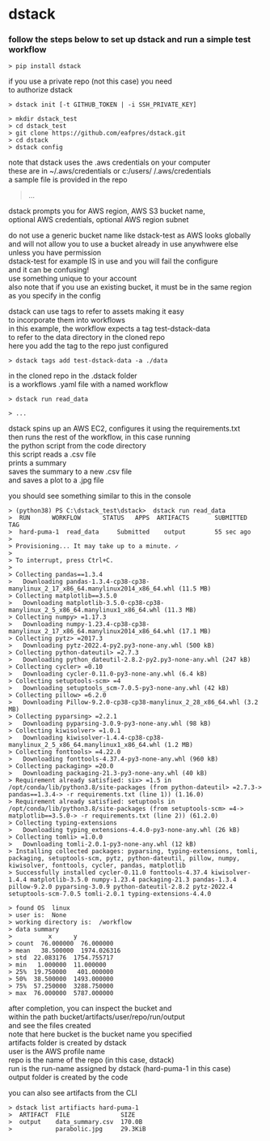 # dstack  
  
### follow the steps below to set up dstack and run a simple test workflow  
  
```
> pip install dstack  
```
  
 if you use a private repo (not this case) you need  
 to authorize dstack  
  
```
> dstack init [-t GITHUB_TOKEN | -i SSH_PRIVATE_KEY]  
```
  
```
> mkdir dstack_test  
> cd dstack_test  
> git clone https://github.com/eafpres/dstack.git  
> cd dstack  
> dstack config  
```
  
 note that dstack uses the .aws credentials on your computer  
 these are in ~/.aws/credentials or c:/users/<your user> /.aws/credentials  
 a sample file is provided in the repo  
  
> ...   
  
 dstack prompts you for AWS region, AWS S3 bucket name,   
 optional AWS credentials, optional AWS region subnet  
  
 do not use a generic bucket name like dstack-test as AWS looks globally  
 and will not allow you to use a bucket already in use anywhwere else  
 unless you have permission  
 dstack-test for example IS in use and you will fail the configure   
 and it can be confusing!  
 use something unique to your account  
 also note that if you use an existing bucket, it must be in the same region  
 as you specify in the config  
  
 dstack can use tags to refer to assets making it easy  
 to incorporate them into workflows  
 in this example, the workflow expects a tag test-dstack-data  
 to refer to the data directory in the cloned repo  
 here you add the tag to the repo just configured  
  
```
> dstack tags add test-dstack-data -a ./data  
```
  
 in the cloned repo in the .dstack folder  
 is a workflows .yaml file with a named workflow  
  
```
> dstack run read_data  
  
> ...  
```
 dstack spins up an AWS EC2, configures it using the requirements.txt  
 then runs the rest of the workflow, in this case running   
 the python script from the code directory  
 this script reads a .csv file  
 prints a summary  
 saves the summary to a new .csv file  
 and saves a plot to a .jpg file  
  
 you should see something similar to this in the console  
  
```
> (python38) PS C:\dstack_test\dstack>  dstack run read_data  
>  RUN      WORKFLOW      STATUS   APPS  ARTIFACTS       SUBMITTED   TAG  
>  hard-puma-1  read_data     Submitted    output        55 sec ago  
>   
> Provisioning... It may take up to a minute. ✓  
>   
> To interrupt, press Ctrl+C.  
>   
> Collecting pandas==1.3.4  
>   Downloading pandas-1.3.4-cp38-cp38-manylinux_2_17_x86_64.manylinux2014_x86_64.whl (11.5 MB)  
> Collecting matplotlib==3.5.0  
>   Downloading matplotlib-3.5.0-cp38-cp38-manylinux_2_5_x86_64.manylinux1_x86_64.whl (11.3 MB)  
> Collecting numpy> =1.17.3  
>   Downloading numpy-1.23.4-cp38-cp38-manylinux_2_17_x86_64.manylinux2014_x86_64.whl (17.1 MB)  
> Collecting pytz> =2017.3  
>   Downloading pytz-2022.4-py2.py3-none-any.whl (500 kB)  
> Collecting python-dateutil> =2.7.3  
>   Downloading python_dateutil-2.8.2-py2.py3-none-any.whl (247 kB)  
> Collecting cycler> =0.10  
>   Downloading cycler-0.11.0-py3-none-any.whl (6.4 kB)  
> Collecting setuptools-scm> =4  
>   Downloading setuptools_scm-7.0.5-py3-none-any.whl (42 kB)  
> Collecting pillow> =6.2.0  
>   Downloading Pillow-9.2.0-cp38-cp38-manylinux_2_28_x86_64.whl (3.2 MB)  
> Collecting pyparsing> =2.2.1  
>   Downloading pyparsing-3.0.9-py3-none-any.whl (98 kB)  
> Collecting kiwisolver> =1.0.1  
>   Downloading kiwisolver-1.4.4-cp38-cp38-manylinux_2_5_x86_64.manylinux1_x86_64.whl (1.2 MB)  
> Collecting fonttools> =4.22.0  
>   Downloading fonttools-4.37.4-py3-none-any.whl (960 kB)  
> Collecting packaging> =20.0  
>   Downloading packaging-21.3-py3-none-any.whl (40 kB)  
> Requirement already satisfied: six> =1.5 in /opt/conda/lib/python3.8/site-packages (from python-dateutil> =2.7.3-> pandas==1.3.4-> -r requirements.txt (line 1)) (1.16.0)  
> Requirement already satisfied: setuptools in /opt/conda/lib/python3.8/site-packages (from setuptools-scm> =4-> matplotlib==3.5.0-> -r requirements.txt (line 2)) (61.2.0)  
> Collecting typing-extensions  
>   Downloading typing_extensions-4.4.0-py3-none-any.whl (26 kB)  
> Collecting tomli> =1.0.0  
>   Downloading tomli-2.0.1-py3-none-any.whl (12 kB)  
> Installing collected packages: pyparsing, typing-extensions, tomli, packaging, setuptools-scm, pytz, python-dateutil, pillow, numpy, kiwisolver, fonttools, cycler, pandas, matplotlib  
> Successfully installed cycler-0.11.0 fonttools-4.37.4 kiwisolver-1.4.4 matplotlib-3.5.0 numpy-1.23.4 packaging-21.3 pandas-1.3.4 pillow-9.2.0 pyparsing-3.0.9 python-dateutil-2.8.2 pytz-2022.4 setuptools-scm-7.0.5 tomli-2.0.1 typing-extensions-4.4.0  
```
  
```
> found OS  linux  
> user is:  None  
> working directory is:  /workflow  
> data summary  
>          x      y  
> count  76.000000  76.000000  
> mean   38.500000  1974.026316  
> std  22.083176  1754.755717  
> min   1.000000  11.000000  
> 25%  19.750000   401.000000  
> 50%  38.500000  1493.000000  
> 75%  57.250000  3288.750000  
> max  76.000000  5787.000000  
```
  
 after completion, you can inspect the bucket and   
 within the path bucket/artifacts/user/repo/run/output  
 and see the files created  
 note that here bucket is the bucket name you specified  
 artifacts folder is created by dstack  
 user is the AWS profile name  
 repo is the name of the repo (in this case, dstack)  
 run is the run-name assigned by dstack (hard-puma-1 in this case)  
 output folder is created by the code  
  
 you can also see artifacts from the CLI  
  
```
> dstack list artifiacts hard-puma-1  
>  ARTIFACT  FILE              SIZE  
>  output    data_summary.csv  170.0B  
>            parabolic.jpg     29.3KiB  
```